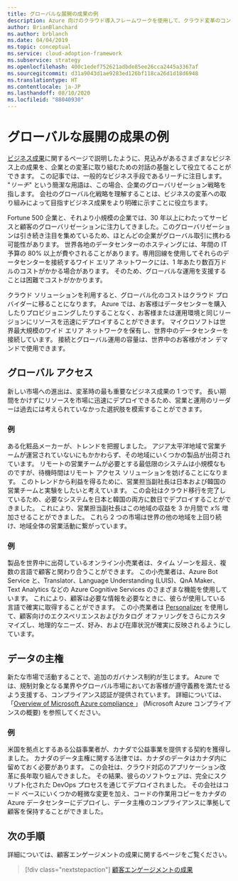 ```yaml
---
title: グローバルな展開の成果の例
description: Azure 向けのクラウド導入フレームワークを使用して、クラウド変革のコンテキストにおけるグローバルな展開の成果を理解します。
author: BrianBlanchard
ms.author: brblanch
ms.date: 04/04/2019
ms.topic: conceptual
ms.service: cloud-adoption-framework
ms.subservice: strategy
ms.openlocfilehash: 400c1edef752621adbde85ee26cca2445a3367af
ms.sourcegitcommit: d31a9043d1ae9283ed126bf118ca26d1d18d6948
ms.translationtype: HT
ms.contentlocale: ja-JP
ms.lasthandoff: 08/10/2020
ms.locfileid: "88040930"
---
```

<!-- cSpell:ignore Personalizer -->
<!-- docsTest:ignore "global reach" -->

# <a name="examples-of-global-reach-outcomes"></a>グローバルな展開の成果の例

[ビジネス成果](./index.md)に関するページで説明したように、見込みがあるさまざまなビジネス上の成果を、企業との変革に取り組むための対話の基盤として役立てることができます。 この記事では、一般的なビジネス手段であるリーチに注目します。 "*リーチ*" という簡潔な用語は、この場合、企業のグローバリゼーション戦略を指します。 会社のグローバル化戦略を理解することは、ビジネスの変革への取り組みによって目指すビジネス成果をより明確に示すことに役立ちます。

Fortune 500 企業と、それより小規模の企業では、30 年以上にわたってサービスと顧客のグローバリゼーションに注力してきました。このグローバリゼーションは引き続き注目を集めているため、ほとんどの企業がグローバル取引に携わる可能性があります。 世界各地のデータセンターのホスティングには、年間の IT 予算の 80% 以上が費やされることがあります。専用回線を使用してそれらのデータセンターを接続するワイド エリア ネットワークには、1 年あたり数百万ドルのコストがかかる場合があります。 そのため、グローバルな運用を支援することは困難でコストがかかります。

クラウド ソリューションを利用すると、グローバル化のコストはクラウド プロバイダーに移ることになります。 Azure では、お客様はデータセンターを購入したりプロビジョニングしたりすることなく、お客様または運用環境と同じリージョンにリソースを迅速にデプロイすることができます。 マイクロソフトは世界最大規模のワイド エリア ネットワークを保有し、世界中のデータセンターを接続しています。 接続とグローバル運用の容量は、世界中のお客様がオン デマンドで使用できます。

## <a name="global-access"></a>グローバル アクセス

新しい市場への進出は、変革時の最も重要なビジネス成果の 1 つです。 長い期間をかけずにリソースを市場に迅速にデプロイできるため、営業と運用のリーダーは過去には考えられていなかった選択肢を模索することができます。

### <a name="example"></a>例

ある化粧品メーカーが、トレンドを把握しました。 アジア太平洋地域で営業チームが運営されていないにもかかわらず、その地域にいくつかの製品が出荷されています。 リモートの営業チームが必要とする最低限のシステムは小規模なものですが、待機時間はリモート アクセス ソリューションを妨げることになります。 このトレンドから利益を得るために、営業担当副社長は日本および韓国の営業チームと実験をしたいと考えています。 この会社はクラウド移行を完了しているため、必要なシステムを日本と韓国の両方に数日でデプロイすることができました。 これにより、営業担当副社長はこの地域の収益を 3 か月間で _x%_ 増加させることができました。 これら 2 つの市場は世界の他の地域を上回り続け、地域全体の営業活動に繋がっています。

### <a name="example"></a>例

製品を世界中に出荷しているオンライン小売業者は、タイム ゾーンを超え、複数の言語で顧客と関わり合うことができます。 この小売業者は、Azure Bot Service と、Translator、Language Understanding (LUIS)、QnA Maker、Text Analytics などの Azure Cognitive Services のさまざまな機能を使用しています。 これにより、顧客は必要な情報を必要なときに、彼らが使用している言語で確実に取得することができます。 この小売業者は [Personalizer](https://azure.microsoft.com/services/cognitive-services/personalizer/) を使用して、顧客向けのエクスペリエンスおよびカタログ オファリングをさらにカスタマイズし、地理的なニーズ、好み、および在庫状況が確実に反映されるようにしています。

## <a name="data-sovereignty"></a>データの主権

新たな市場で活動することで、追加のガバナンス制約が生じます。 Azure では、規制対象となる業界やグローバル市場においてお客様が遵守義務を満たせるよう支援する、コンプライアンス認証が提供されています。 詳細については、「[Overview of Microsoft Azure compliance ](https://azure.microsoft.com/overview/trusted-cloud/compliance)」 (Microsoft Azure コンプライアンスの概要) を参照してください。

### <a name="example"></a>例

米国を拠点とするある公益事業者が、カナダで公益事業を提供する契約を獲得しました。 カナダのデータ主権に関する法律では、カナダのデータはカナダ内に留めておく必要があります。 この会社は、クラウド対応のアプリケーション改革に長年取り組んできました。 その結果、彼らのソフトウェアは、完全にスクリプト化された DevOps プロセスを通じてデプロイされました。 その会社はコード ベースにいくつかの軽微な変更を加え、コードの作業用コピーをカナダの Azure データセンターにデプロイし、データ主権のコンプライアンスに準拠して顧客を保持することができました。

## <a name="next-steps"></a>次の手順

詳細については、顧客エンゲージメントの成果に関するページをご覧ください。

> [!div class="nextstepaction"]
> [顧客エンゲージメントの成果](./engagement-outcomes.md)
